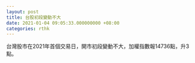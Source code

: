 ```yaml
---
layout: post
title: 台股初段變動不大
date: 2021-01-04 09:05:33.000000000 +08:00
categories: rthk
---
```


台灣股市在2021年首個交易日，開市初段變動不大，加權指數報14736點，升3點。
